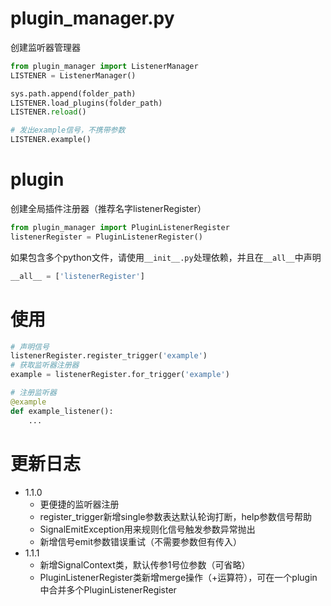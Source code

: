 # plugin_manager.py

创建监听器管理器
```python
from plugin_manager import ListenerManager
LISTENER = ListenerManager()

sys.path.append(folder_path)
LISTENER.load_plugins(folder_path)
LISTENER.reload()

# 发出example信号，不携带参数
LISTENER.example()
```



# plugin

创建全局插件注册器（推荐名字listenerRegister）
```python
from plugin_manager import PluginListenerRegister
listenerRegister = PluginListenerRegister()
```

如果包含多个python文件，请使用`__init__.py`处理依赖，并且在`__all__`中声明
```python
__all__ = ['listenerRegister']
```
# 使用
```python
# 声明信号
listenerRegister.register_trigger('example')
# 获取监听器注册器
example = listenerRegister.for_trigger('example')

# 注册监听器
@example
def example_listener():
    ...
```

# 更新日志
- 1.1.0
  - 更便捷的监听器注册
  - register_trigger新增single参数表达默认轮询打断，help参数信号帮助
  - SignalEmitException用来规则化信号触发参数异常抛出
  - 新增信号emit参数错误重试（不需要参数但有传入）
- 1.1.1
  - 新增SignalContext类，默认传参1号位参数（可省略）
  - PluginListenerRegister类新增merge操作（+运算符），可在一个plugin中合并多个PluginListenerRegister